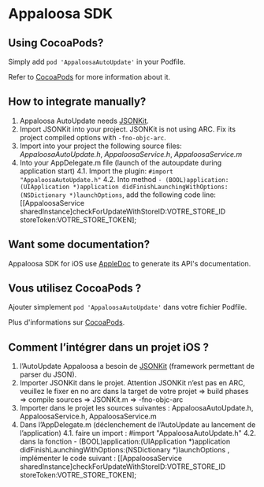 Appaloosa SDK
=============

Using CocoaPods?
----------------

Simply add `pod 'AppaloosaAutoUpdate'` in your Podfile.

Refer to [CocoaPods](https://github.com/CocoaPods/CocoaPods) for more information about it.

How to integrate manually?
--------------------------

1. Appaloosa AutoUpdate needs [JSONKit](https://github.com/johnezang/JSONKit).
2. Import JSONKit into your project. JSONKit is not using ARC. Fix its project compiled options with `-fno-objc-arc`.
3. Import into your project the following source files: *AppaloosaAutoUpdate.h*, *AppaloosaService.h*, *AppaloosaService.m*
4. Into your AppDelegate.m file (launch of the autoupdate during application start)
 4.1. Import the plugin: `#import "AppaloosaAutoUpdate.h"`
 4.2. Into method `- (BOOL)application:(UIApplication *)application didFinishLaunchingWithOptions:(NSDictionary *)launchOptions`, add the following code line:
    [[AppaloosaService sharedInstance]checkForUpdateWithStoreID:VOTRE_STORE_ID storeToken:VOTRE_STORE_TOKEN];

Want some documentation?
------------------------

Appaloosa SDK for iOS use [AppleDoc](https://github.com/tomaz/appledoc) to generate its API's documentation.

Vous utilisez CocoaPods ?
-------------------------

Ajouter simplement `pod 'AppaloosaAutoUpdate'` dans votre fichier Podfile.

Plus d'informations sur [CocoaPods](https://github.com/CocoaPods/CocoaPods).

Comment l’intégrer dans un projet iOS ?
---------------------------------------

1. l’AutoUpdate Appaloosa a besoin de [JSONKit](https://github.com/johnezang/JSONKit) (framework permettant de parser du JSON).
2. Importer JSONKit dans le projet. Attention JSONKit n’est pas en ARC, veuillez le fixer en no arc dans la target de votre projet => build phases => compile sources => JSONKit.m => -fno-objc-arc
3. Importer dans le projet les sources suivantes : AppaloosaAutoUpdate.h, AppaloosaService.h, AppaloosaService.m
4. Dans l’AppDelegate.m (déclenchement de l’AutoUpdate au lancement de l’application)
 4.1. faire un import : #import "AppaloosaAutoUpdate.h"
 4.2. dans la fonction - (BOOL)application:(UIApplication *)application didFinishLaunchingWithOptions:(NSDictionary *)launchOptions , implémenter le code suivant : 
    [[AppaloosaService sharedInstance]checkForUpdateWithStoreID:VOTRE_STORE_ID     storeToken:VOTRE_STORE_TOKEN];

